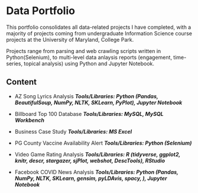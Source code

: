 # Data Portfolio

This portfolio consolidates all data-related projects I have completed, with a majority of projects coming from undergraduate Information Science course projects at the University of Maryland, College Park.

Projects range from parsing and web crawling scripts written in Python(Selenium), to multi-level data anlaysis reports (engagement, time-series, topical analysis) using Python and Jupyter Notebook.

## Content

* AZ Song Lyrics Analysis
**_Tools/Libraries: Python (Pandas, BeautifulSoup, NumPy, NLTK, SKLearn, PyPlot), Jupyter Notebook_**


* Billboard Top 100 Database
**_Tools/Libraries: MySQL, MySQL Workbench_**


* Business Case Study
**_Tools/Libraries: MS Excel_**


* PG County Vaccine Availability Alert
**_Tools/Libraries: Python (Selenium)_**


* Video Game Rating Analysis
**_Tools/Libraries: R (tidyverse, ggplot2, knitr, descr, stargazer, sjPlot, webshot, DescTools), RStudio_**


* Facebook COVID News Analysis
**_Tools/Libraries: Python (Pandas, NumPy, NLTK, SKLearn, gensim, pyLDAvis, spacy, ), Jupyter Notebook_**
